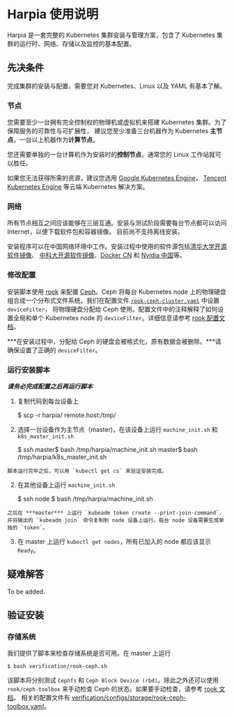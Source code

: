 Harpia 使用说明
==================

Harpia 是一套完整的 Kubernetes 集群安装与管理方案，包含了 Kubernetes 集群的运行时、网络、存储以及监控的基本配置。

## 先决条件

完成集群的安装与配置，需要您对 Kubernetes、Linux 以及 YAML 有基本了解。

### 节点

您需要至少一台拥有完全控制权的物理机或虚拟机来搭建 Kubernetes 集群。为了保障服务的可靠性与可扩展性，
建议您至少准备三台机器作为 Kubernetes **主节点**，一台以上机器作为**计算节点**。

您还需要单独的一台计算机作为安装时的**控制节点**，通常您的 Linux 工作站就可以胜任。

<!-- TODO(yfcheng) 机器硬件需求与推荐。 -->

如果您无法获得所需的资源，建议您选用 [Google Kubernetes Engine](https://cloud.google.com/kubernetes-engine/)，
[Tencent Kubernetes Engine](https://intl.cloud.tencent.com/product/tke) 等云端 Kubernetes 解决方案。

### 网络

所有节点相互之间应该能够在三层互通。安装与测试阶段需要每台节点都可以访问 Internet，以便下载软件包和容器镜像。
目前尚不支持离线安装。

安装程序可以在中国网络环境中工作。安装过程中使用的软件源包括[清华大学开源软件镜像](https://mirrors.tuna.tsinghua.edu.cn/)、
[中科大开源软件镜像](http://mirrors.ustc.edu.cn/)、[Docker CN](https://registry.docker-cn.com)
和 [Nvidia 中国](https://cn.download.nvidia.com/)等。

### 修改配置

安装脚本使用 [rook](https://rook.io/) 来配置 [Ceph](https://ceph.com/)。Ceph 将每台 Kubernetes node
上的物理硬盘组合成一个分布式文件系统。我们在配置文件 [`rook-ceph-cluster.yaml`](https://github.com/google/harpia/blob/master/setup/configs/storage/rook-ceph-cluster.yaml)
中设置 `deviceFilter`，
将物理硬盘分配给 Ceph 使用。配置文件中的注释解释了如何设置全局和单个 Kubernetes node 的 `deviceFilter`。详细信息请参考
[rook 配置文档](https://github.com/rook/rook/blob/master/Documentation/ceph-cluster-crd.md#storage-selection-settings)。

***在安装过程中，分配给 Ceph 的硬盘会被格式化，原有数据会被删除。***请确保设置了正确的 `deviceFilter`。

### 运行安装脚本

***请务必完成配置之后再运行脚本***

  1. 复制代码到每台设备上

		$ scp -r harpia/ remote.host:/tmp/

  3. 选择一台设备作为主节点（master)，在该设备上运行 `machine_init.sh` 和 `k8s_master_init.sh`

		$ ssh <the master host>
		master$ bash /tmp/harpia/machine_init.sh
		master$ bash /tmp/harpia/k8s_master_init.sh

	脚本运行完毕之后，可以用 `kubectl get cs` 来验证安装完成。

  2. 在其他设备上运行 `machine_init.sh`

		$ ssh <all other hosts>
		node $ bash /tmp/harpia/machine_init.sh

	之后在 ***master*** 上运行 `kubeadm token create --print-join-command`，并将输出的 `kubeadm join` 命令复制到 node 设备上运行。每台 node 设备需要生成单独的 `token`。

  3. 在 master 上运行 `kubectl get nodes`，所有已加入的 node 都应该显示 `Ready`。

## 疑难解答

To be added.

## 验证安装

### 存储系统

我们提供了脚本来检查存储系统是否可用。在 master 上运行

	$ bash verification/rook-ceph.sh

该脚本将分别测试 `Cephfs` 和 `Ceph Block Device (rbd)`。除此之外还可以使用 `rook/ceph-toolbox` 来手动检查 Ceph 的状态。如果要手动检查，请参考 [rook 文档](https://github.com/rook/rook/blob/master/Documentation/ceph-toolbox.md)。
相关的配置文件有 [verification/configs/storage/rook-ceph-toolbox.yaml](https://github.com/google/harpia/blob/master/verification/configs/storage/rook-ceph-toolbox.yaml)。

